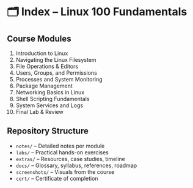 # 🗂️ Index – Linux 100 Fundamentals

## Course Modules
1. Introduction to Linux  
2. Navigating the Linux Filesystem  
3. File Operations & Editors  
4. Users, Groups, and Permissions  
5. Processes and System Monitoring  
6. Package Management  
7. Networking Basics in Linux  
8. Shell Scripting Fundamentals  
9. System Services and Logs  
10. Final Lab & Review

## Repository Structure
- `notes/` – Detailed notes per module  
- `labs/` – Practical hands-on exercises  
- `extras/` – Resources, case studies, timeline  
- `docs/` – Glossary, syllabus, references, roadmap  
- `screenshots/` – Visuals from the course  
- `cert/` – Certificate of completion
